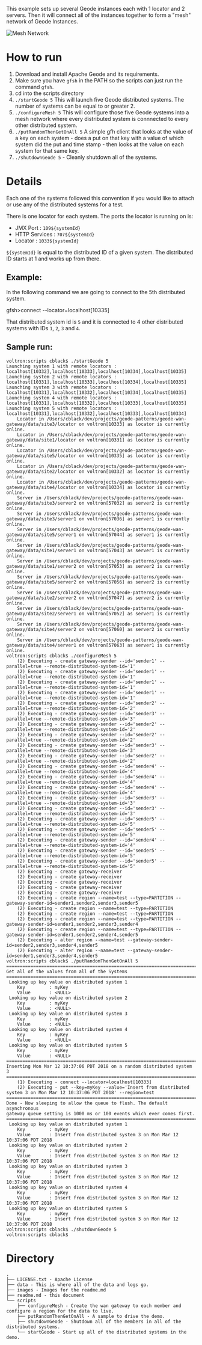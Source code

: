 This example sets up several Geode instances each with 1 locator and 2 servers.   Then it will connect all of the instances together to form a "mesh" network of Geode Instances.  

![Mesh Network](images/multisite-topology-parallel.png)


# How to run

1. Download and install Apache Geode and its requirements.
2. Make sure you have `gfsh` in the PATH so the scripts can just run the command `gfsh`.
3. cd into the scripts directory
3. `./startGeode 5`  This will launch five Geode distributed systems.   The number of systems can be equal to or greater 2.
4. `./configureMesh 5`  This will configure those five Geode systems into a mesh network where every distributed system is connnected to every other distributed system.
5. `./putRandomThenGetOnAll 5`  A simple gfh client that looks at the value of a key on each system - does a put on that key with a value of which system did the put and time stamp - then looks at the value on each system for that same key.
6. `./shutdownGeode 5` - Cleanly shutdown all of the systems.

# Details

Each one of the systems followed this convention if you would like to attach or use any of the distributed systems for a test.

There is one locator for each system.   The ports the locator is running on is:

* JMX Port : `109${systemId}`
* HTTP Services : `707${systemId}`
* Locator : `1033${systemId}`

`${systemId}` is equal to the distributed ID of a given system.   The distributed ID starts at 1 and works up from there.

## Example:

In the following command we are going to connect to the 5th distributed system.   

gfsh>connect --locator=localhost[10335]

That distributed system id is `5` and it is connected to 4 other distributed systems with IDs `1`, `2`, `3` and `4`.


## Sample run:

```
voltron:scripts cblack$ ./startGeode 5
Launching system 1 with remote locators : localhost[10332],localhost[10333],localhost[10334],localhost[10335]
Launching system 2 with remote locators : localhost[10331],localhost[10333],localhost[10334],localhost[10335]
Launching system 3 with remote locators : localhost[10331],localhost[10332],localhost[10334],localhost[10335]
Launching system 4 with remote locators : localhost[10331],localhost[10332],localhost[10333],localhost[10335]
Launching system 5 with remote locators : localhost[10331],localhost[10332],localhost[10333],localhost[10334]
	Locator in /Users/cblack/dev/projects/geode-patterns/geode-wan-gateway/data/site3/locator on voltron[10333] as locator is currently online.
	Locator in /Users/cblack/dev/projects/geode-patterns/geode-wan-gateway/data/site1/locator on voltron[10331] as locator is currently online.
	Locator in /Users/cblack/dev/projects/geode-patterns/geode-wan-gateway/data/site5/locator on voltron[10335] as locator is currently online.
	Locator in /Users/cblack/dev/projects/geode-patterns/geode-wan-gateway/data/site2/locator on voltron[10332] as locator is currently online.
	Locator in /Users/cblack/dev/projects/geode-patterns/geode-wan-gateway/data/site4/locator on voltron[10334] as locator is currently online.
	Server in /Users/cblack/dev/projects/geode-patterns/geode-wan-gateway/data/site3/server2 on voltron[57032] as server2 is currently online.
	Server in /Users/cblack/dev/projects/geode-patterns/geode-wan-gateway/data/site3/server1 on voltron[57036] as server1 is currently online.
	Server in /Users/cblack/dev/projects/geode-patterns/geode-wan-gateway/data/site5/server1 on voltron[57044] as server1 is currently online.
	Server in /Users/cblack/dev/projects/geode-patterns/geode-wan-gateway/data/site1/server1 on voltron[57043] as server1 is currently online.
	Server in /Users/cblack/dev/projects/geode-patterns/geode-wan-gateway/data/site1/server2 on voltron[57053] as server2 is currently online.
	Server in /Users/cblack/dev/projects/geode-patterns/geode-wan-gateway/data/site5/server2 on voltron[57056] as server2 is currently online.
	Server in /Users/cblack/dev/projects/geode-patterns/geode-wan-gateway/data/site2/server2 on voltron[57047] as server2 is currently online.
	Server in /Users/cblack/dev/projects/geode-patterns/geode-wan-gateway/data/site2/server1 on voltron[57052] as server1 is currently online.
	Server in /Users/cblack/dev/projects/geode-patterns/geode-wan-gateway/data/site4/server2 on voltron[57060] as server2 is currently online.
	Server in /Users/cblack/dev/projects/geode-patterns/geode-wan-gateway/data/site4/server1 on voltron[57063] as server1 is currently online.
voltron:scripts cblack$ ./configureMesh 5
	(2) Executing - create gateway-sender --id='sender1' --parallel=true --remote-distributed-system-id='1'
	(2) Executing - create gateway-sender --id='sender1' --parallel=true --remote-distributed-system-id='1'
	(2) Executing - create gateway-sender --id='sender1' --parallel=true --remote-distributed-system-id='1'
	(2) Executing - create gateway-sender --id='sender1' --parallel=true --remote-distributed-system-id='1'
	(2) Executing - create gateway-sender --id='sender2' --parallel=true --remote-distributed-system-id='2'
	(2) Executing - create gateway-sender --id='sender3' --parallel=true --remote-distributed-system-id='3'
	(2) Executing - create gateway-sender --id='sender2' --parallel=true --remote-distributed-system-id='2'
	(2) Executing - create gateway-sender --id='sender2' --parallel=true --remote-distributed-system-id='2'
	(2) Executing - create gateway-sender --id='sender3' --parallel=true --remote-distributed-system-id='3'
	(2) Executing - create gateway-sender --id='sender2' --parallel=true --remote-distributed-system-id='2'
	(2) Executing - create gateway-sender --id='sender4' --parallel=true --remote-distributed-system-id='4'
	(2) Executing - create gateway-sender --id='sender4' --parallel=true --remote-distributed-system-id='4'
	(2) Executing - create gateway-sender --id='sender4' --parallel=true --remote-distributed-system-id='4'
	(2) Executing - create gateway-sender --id='sender3' --parallel=true --remote-distributed-system-id='3'
	(2) Executing - create gateway-sender --id='sender3' --parallel=true --remote-distributed-system-id='3'
	(2) Executing - create gateway-sender --id='sender5' --parallel=true --remote-distributed-system-id='5'
	(2) Executing - create gateway-sender --id='sender5' --parallel=true --remote-distributed-system-id='5'
	(2) Executing - create gateway-sender --id='sender4' --parallel=true --remote-distributed-system-id='4'
	(2) Executing - create gateway-sender --id='sender5' --parallel=true --remote-distributed-system-id='5'
	(2) Executing - create gateway-sender --id='sender5' --parallel=true --remote-distributed-system-id='5'
	(2) Executing - create gateway-receiver
	(2) Executing - create gateway-receiver
	(2) Executing - create gateway-receiver
	(2) Executing - create gateway-receiver
	(2) Executing - create gateway-receiver
	(2) Executing - create region --name=test --type=PARTITION --gateway-sender-id=sender1,sender2,sender3,sender5
	(2) Executing - create region --name=test --type=PARTITION
	(2) Executing - create region --name=test --type=PARTITION
	(2) Executing - create region --name=test --type=PARTITION --gateway-sender-id=sender1,sender2,sender3,sender4
	(2) Executing - create region --name=test --type=PARTITION --gateway-sender-id=sender1,sender2,sender4,sender5
	(2) Executing - alter region --name=test --gateway-sender-id=sender2,sender3,sender4,sender5
	(2) Executing - alter region --name=test --gateway-sender-id=sender1,sender3,sender4,sender5
voltron:scripts cblack$ ./putRandomThenGetOnAll 5
===========================================================================
Get all of the values from all of the Systems
===========================================================================
 Looking up key value on distributed system 1
	Key         : myKey
	Value       : <NULL>
 Looking up key value on distributed system 2
	Key         : myKey
	Value       : <NULL>
 Looking up key value on distributed system 3
	Key         : myKey
	Value       : <NULL>
 Looking up key value on distributed system 4
	Key         : myKey
	Value       : <NULL>
 Looking up key value on distributed system 5
	Key         : myKey
	Value       : <NULL>
===========================================================================
Inserting Mon Mar 12 10:37:06 PDT 2018 on a random distributed system 3
===========================================================================
	(1) Executing - connect --locator=localhost[10333]
	(2) Executing - put --key=myKey --value='Insert from distributed system 3 on Mon Mar 12 10:37:06 PDT 2018' --region=test
===========================================================================
Done - Now sleeping to allow the queue to flush. The default asynchronous
gateway queue setting is 1000 ms or 100 events which ever comes first.
===========================================================================
 Looking up key value on distributed system 1
	Key         : myKey
	Value       : Insert from distributed system 3 on Mon Mar 12 10:37:06 PDT 2018
 Looking up key value on distributed system 2
	Key         : myKey
	Value       : Insert from distributed system 3 on Mon Mar 12 10:37:06 PDT 2018
 Looking up key value on distributed system 3
	Key         : myKey
	Value       : Insert from distributed system 3 on Mon Mar 12 10:37:06 PDT 2018
 Looking up key value on distributed system 4
	Key         : myKey
	Value       : Insert from distributed system 3 on Mon Mar 12 10:37:06 PDT 2018
 Looking up key value on distributed system 5
	Key         : myKey
	Value       : Insert from distributed system 3 on Mon Mar 12 10:37:06 PDT 2018
voltron:scripts cblack$ ./shutdownGeode 5
voltron:scripts cblack$

```

# Directory
```
.
├── LICENSE.txt - Apache License
├── data - This is where all of the data and logs go.
├── images - Images for the readme.md
├── readme.md - this document
└── scripts
    ├── configureMesh - Create the wan gateway to each member and configure a region for the data to live.
    ├── putRandomThenGetOnAll - A sample to drive the demo.
    ├── shutdownGeode - Shutdown all of the members in all of the distributed systems.
    └── startGeode - Start up all of the distributed systems in the demo.
```
